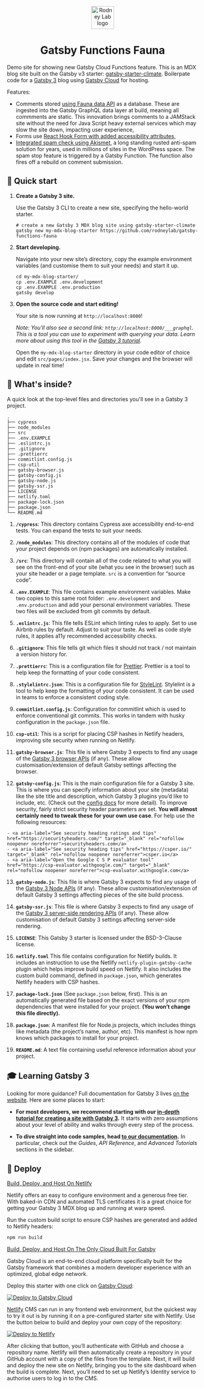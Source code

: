 <p align="center">
  <a aria-label="Open Rodney Lab site" href="https://rodneylab.com" rel="nofollow noopener noreferrer">
    <img alt="Rodney Lab logo" src="https://rodneylab.com/assets/icon.png" width="60" />
  </a>
</p>
<h1 align="center">
  Gatsby Functions Fauna
</h1>

Demo site for showing new Gatsby Cloud Functions feature.  This is an MDX blog site built on the Gatsby v3 starter:  <a aria-label="open gatsby-starter-climate starter" href="https://github.com/rodneylab/gatsby-starter-climate" rel="noopener">gatsby-starter-climate</a>.
Boilerpate code for a <a aria-label="Vist the Gatsby website" href="https://www.gatsbyjs.org" rel="nofollow">Gatsby 3</a> blog using <a aria-label="Vist the Gatsby website" href="https://www.gatsbyjs.com/products/cloud/" rel="nofollow">Gatsby Cloud</a> for hosting.

Features:
- Comments stored <a aria-label="Open the fauna website" href="https://fauna.com/">using Fauna data API</a> as a database.  These are ingested into the Gatsby GraphQL data layer at build, meaning all commments are static.  This innovation brings comments to a JAMStack site without the need for Java Script heavy external services which may slow the site down, impacting user experience,
- Forms use <a aria-label="Meet React Hook Form" href="https://react-hook-form.com/">React Hook Form with added accessibility attributes,
- Integrated <a aria-label="Learn more about Akismet" href="https://akismet.com/">spam check using Akismet</a>, a long standing rusted anti-spam solution for years, used in millions of sites in the WordPress space.  The spam stop feature is triggered by a Gatsby Function.  The function also fires off a rebuild on comment submission.

## 🚀 Quick start

1.  **Create a Gatsby 3 site.**

    Use the Gatsby 3 CLI to create a new site, specifying the hello-world starter.

    ```shell
    # create a new Gatsby 3 MDX blog site using gatsby-starter-climate
    gatsby new my-mdx-blog-starter https://github.com/rodneylab/gatsby-functions-fauna
    ```

1.  **Start developing.**

    Navigate into your new site’s directory, copy the example environment variables (and customise them to suit your needs) and start it up.

    ```shell
    cd my-mdx-blog-starter/
    cp .env.EXAMPLE .env.development
    cp .env.EXAMPLE .env.production
    gatsby develop
    ```

1.  **Open the source code and start editing!**

    Your site is now running at `http://localhost:8000`!

    _Note: You'll also see a second link: _`http://localhost:8000/___graphql`_. This is a tool you can use to experiment with querying your data. Learn more about using this tool in the [Gatsby 3 tutorial](https://www.gatsbyjs.com/tutorial/part-five/#introducing-graphiql)._

    Open the `my-mdx-blog-starter` directory in your code editor of choice and edit `src/pages/index.jsx`. Save your changes and the browser will update in real time!

## 🧐 What's inside?

A quick look at the top-level files and directories you'll see in a Gatsby 3 project.

    .
    ├── cypress
    ├── node_modules
    ├── src
    ├── .env.EXAMPLE
    ├── .eslintrc.js
    ├── .gitignore
    ├── .prettierrc
    ├── commitlint.config.js
    ├── csp-util
    ├── gatsby-browser.js
    ├── gatsby-config.js
    ├── gatsby-node.js
    ├── gatsby-ssr.js
    ├── LICENSE
    ├── netlify.toml
    ├── package-lock.json
    ├── package.json
    └── README.md

1.  **`/cypress`**: This directory contains Cypress axe accessibility end-to-end tests.  You can expand the tests to suit your needs.

2.  **`/node_modules`**: This directory contains all of the modules of code that your project depends on (npm packages) are automatically installed.

3.  **`/src`**: This directory will contain all of the code related to what you will see on the front-end of your site (what you see in the browser) such as your site header or a page template. `src` is a convention for “source code”.

4.  **`.env.EXAMPLE`**: This file contains example environment variables.  Make two copies to this same root folder: `.env.development` and `.env.production` and add your personal environment variables.  These two files will be excluded from git commits by default.

5.  **`.eslintrc.js`**: This file tells ESLint which linting rules to apply.  Set to use Airbnb rules by default.  Adjust to suit your taste.  As well as code style rules, it applies a11y recommended accessibility checks.

6.  **`.gitignore`**: This file tells git which files it should not track / not maintain a version history for.

7.  **`.prettierrc`**: This is a configuration file for [Prettier](https://prettier.io/). Prettier is a tool to help keep the formatting of your code consistent.

8.  **`.stylelintrc.json`**: This is a configuration file for [StyleLint](https://stylelint.io/). Stylelint is a tool to help keep the formatting of your code consistent.  It can be used in teams to enforce a consistent coding style.

9.  **`commitlint.config.js`**: Configuration for commitlint which is used to enforce conventional git commits.  This works in tandem with husky configuration in the `package.json` file.

10.  **`csp-util`**: This is a script for placing CSP hashes in Netlify headers, improving site security when running on Netlify.

11.  **`gatsby-browser.js`**: This file is where Gatsby 3 expects to find any usage of the [Gatsby 3 browser APIs](https://www.gatsbyjs.com/docs/browser-apis/) (if any). These allow customisation/extension of default Gatsby settings affecting the browser.

12.  **`gatsby-config.js`**: This is the main configuration file for a Gatsby 3 site. This is where you can specify information about your site (metadata) like the site title and description, which Gatsby 3 plugins you’d like to include, etc. (Check out the [config docs](https://www.gatsbyjs.com/docs/gatsby-config/) for more detail).  To improve security, fairly strict security header parameters are set.  **You will almost certainly need to tweak these for your own use case**. For help use the following resources:

    - <a aria-label="See security heading ratings and tips" href="https://securityheaders.com/" target="_blank" rel="nofollow noopener noreferrer">securityheaders.com</a>
    - <a aria-label="See security heading tips" href="https://csper.io/"  target="_blank" rel="nofollow noopener noreferrer">csper.io</a>
    - <a aria-label="Open the Google C S P evaluator tool" href="https://csp-evaluator.withgoogle.com/" target="_blank" rel="nofollow noopener noreferrer">csp-evaluator.withgoogle.com</a>

13.  **`gatsby-node.js`**: This file is where Gatsby 3 expects to find any usage of the [Gatsby&nbsp;3 Node APIs](https://www.gatsbyjs.com/docs/node-apis/) (if any). These allow customisation/extension of default Gatsby 3 settings affecting pieces of the site build process.

14.  **`gatsby-ssr.js`**: This file is where Gatsby 3 expects to find any usage of the [Gatsby&nbsp;3 server-side rendering APIs](https://www.gatsbyjs.com/docs/ssr-apis/) (if any). These allow customisation of default Gatsby 3 settings affecting server-side rendering.

15.  **`LICENSE`**: This Gatsby 3 starter is licensed under the BSD-3-Clause license.

16. **`netlify.toml`** This file contains configuration for Netlify builds.  It includes an instruction to use the Netlify `netlify-plugin-gatsby-cache` plugin which helps improve build speed on Netlify.  It also includes the custom build command, defined in `package.json`, which generates Netlify headers with CSP hashes.

17. **`package-lock.json`** (See `package.json` below, first). This is an automatically generated file based on the exact versions of your npm dependencies that were installed for your project. **(You won’t change this file directly).**

18. **`package.json`**: A manifest file for Node.js projects, which includes things like metadata (the project’s name, author, etc). This manifest is how npm knows which packages to install for your project.

19. **`README.md`**: A text file containing useful reference information about your project.

## 🎓 Learning Gatsby 3

Looking for more guidance? Full documentation for Gatsby 3 lives [on the website](https://www.gatsbyjs.com/). Here are some places to start:

- **For most developers, we recommend starting with our [in-depth tutorial for creating a site with Gatsby 3](https://www.gatsbyjs.com/tutorial/).** It starts with zero assumptions about your level of ability and walks through every step of the process.

- **To dive straight into code samples, head [to our documentation](https://www.gatsbyjs.com/docs/).** In particular, check out the _Guides_, _API Reference_, and _Advanced Tutorials_ sections in the sidebar.

## 💫 Deploy

[Build, Deploy, and Host On Netlify](https://www.netlify.com/)

Netlify offers an easy to configure environment and a generous free tier.  With baked-in CDN and automated TLS certificates it is a great choice for getting your Gatsby 3 MDX blog up and running at warp speed.

Run the custom build script to ensure CSP hashes are generated and added to Netlify headers:

```bash
npm run build
```

[Build, Deploy, and Host On The Only Cloud Built For Gatsby](https://www.gatsbyjs.com/cloud/)

Gatsby Cloud is an end-to-end cloud platform specifically built for the Gatsby framework that combines a modern developer experience with an optimized, global edge network.


Deploy this starter with one click on [Gatsby Cloud](https://www.gatsbyjs.com/cloud/):

[<img src="https://www.gatsbyjs.com/deploynow.svg" alt="Deploy to Gatsby Cloud">](https://www.gatsbyjs.com/dashboard/deploynow?url=https://github.com/rodneylab/gatsby-functions-fauna)

[Netlify](https://netlify.com) CMS can run in any frontend web environment, but the quickest way to try it out is by running it on a pre-configured starter site with Netlify. Use the button below to build and deploy your own copy of the repository:

<a aria-label="Deploy gatsby-functions-fauna on Netlify" href="https://app.netlify.com/start/deploy?repository=https://github.com/rodneylab/gatsby-functions-fauna" target="_blank" rel="nofollow noopener noreferrer"><img src="https://www.netlify.com/img/deploy/button.svg" alt="Deploy to Netlify"></a>

After clicking that button, you’ll authenticate with GitHub and choose a repository name. Netlify will then automatically create a repository in your GitHub account with a copy of the files from the template. Next, it will build and deploy the new site on Netlify, bringing you to the site dashboard when the build is complete. Next, you’ll need to set up Netlify’s Identity service to authorise users to log in to the CMS.